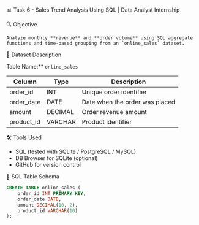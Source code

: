 📊 Task 6 - Sales Trend Analysis Using SQL | Data Analyst Internship

 🔍 Objective

    Analyze monthly **revenue** and **order volume** using SQL aggregate functions and time-based grouping from an `online_sales` dataset.


 📁 Dataset Description

   Table Name:** `online_sales`

| Column      | Type    | Description                     |
|-------------|---------|---------------------------------|
| order_id    | INT     | Unique order identifier         |
| order_date  | DATE    | Date when the order was placed  |
| amount      | DECIMAL | Order revenue amount            |
| product_id  | VARCHAR | Product identifier              |

 🛠️ Tools Used

- SQL (tested with SQLite / PostgreSQL / MySQL)
- DB Browser for SQLite (optional)
- GitHub for version control

 🧱 SQL Table Schema

```sql
CREATE TABLE online_sales (
    order_id INT PRIMARY KEY,
    order_date DATE,
    amount DECIMAL(10, 2),
    product_id VARCHAR(10)
);
